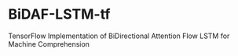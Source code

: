 # BiDAF-LSTM-tf
TensorFlow Implementation of BiDirectional Attention Flow LSTM for Machine Comprehension
